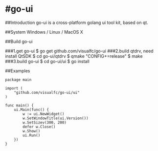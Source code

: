 #go-ui
=====

##Introduction
go-ui is a cross-platform golang ui tool kit, based on qt.

##System
Windows / Linux / MacOS X

##Build go-ui

###1.get go-ui
    $ go get github.com/visualfc/go-ui
###2.build qtdrv, need install QtSDK
    $ cd go-ui/qtdrv
    $ qmake "CONFIG+=release"
    $ make
###3.build go-ui
    $ cd go-ui/ui
    $ go install

##Examples

    package main

    import (
	    "github.com/visualfc/go-ui/ui"
    )
    
    func main() {
	    ui.Main(func() {
		    w := ui.NewWidget()
		    w.SetWindowTitle(ui.Version())
		    w.SetSizev(300, 200)
		    defer w.Close()
		    w.Show()
		    ui.Run()
	    })
    }


